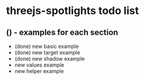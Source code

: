 # threejs-spotlights todo list


## () - examples for each section
* (done) new basic example
* (done) new target example
* (done) new shadow example
* new values example
* new helper example

